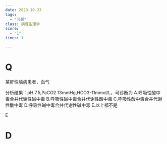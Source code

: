 ```yaml
---
date: 2023-10-23
tags:
  - "习题"
class: 病理生理学
score:
  - "1"
times: 1

---
```



# Q
某肝性脑病患者，血气

分析结果：pH 7.5,PaCO2 13mmHg,HCO3-11mmol/L，可诊断为
A.呼吸性酸中毒合并代谢性碱中毒
B.呼吸性碱中毒合并代谢性酸中毒
C.呼吸性酸中毒合并代谢性酸中毒
D.呼吸性碱中毒合并代谢性碱中毒
E.以上都不是



E





# D